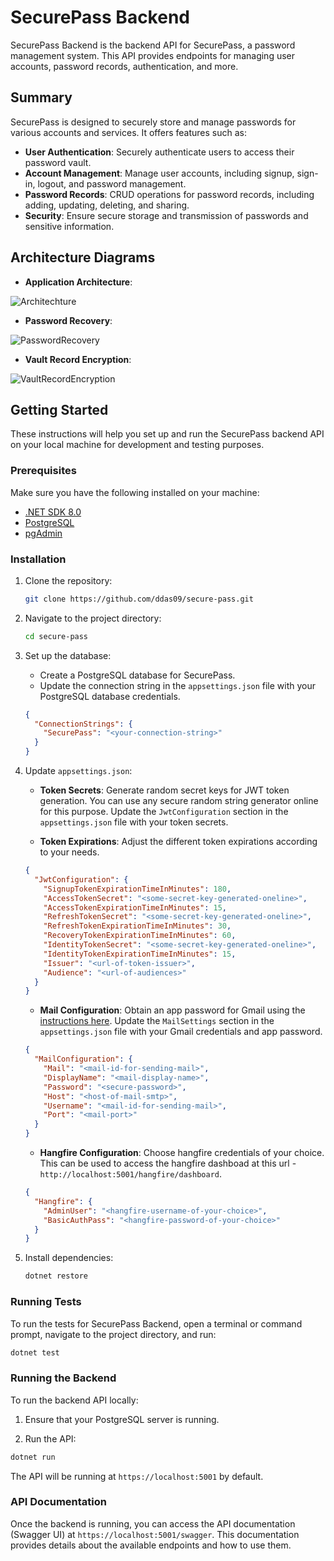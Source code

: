 # SecurePass Backend

SecurePass Backend is the backend API for SecurePass, a password management system. This API provides endpoints for managing user accounts, password records, authentication, and more.

## Summary

SecurePass is designed to securely store and manage passwords for various accounts and services. It offers features such as:

- **User Authentication**: Securely authenticate users to access their password vault.
- **Account Management**: Manage user accounts, including signup, sign-in, logout, and password management.
- **Password Records**: CRUD operations for password records, including adding, updating, deleting, and sharing.
- **Security**: Ensure secure storage and transmission of passwords and sensitive information.

## Architecture Diagrams

- **Application Architecture**:

![Architechture](https://github.com/ddas09/secure-pass/assets/75975903/8143ad59-0f02-4712-a7f0-077ee687b3ee)

- **Password Recovery**:

![PasswordRecovery](https://github.com/ddas09/secure-pass/assets/75975903/77af1d11-b93d-40e6-9fed-325279f1f5cb)

- **Vault Record Encryption**:

![VaultRecordEncryption](https://github.com/ddas09/secure-pass/assets/75975903/0c3c0fb7-3dca-42b5-bdc7-eecd624a2f5e)

## Getting Started

These instructions will help you set up and run the SecurePass backend API on your local machine for development and testing purposes.

### Prerequisites

Make sure you have the following installed on your machine:

- [.NET SDK 8.0](https://dotnet.microsoft.com/download)
- [PostgreSQL](https://www.postgresql.org/download/)
- [pgAdmin](https://www.pgadmin.org/download/)

### Installation

1. Clone the repository:

   ```bash
   git clone https://github.com/ddas09/secure-pass.git
   ```

2. Navigate to the project directory:

   ```bash
   cd secure-pass
   ```

3. Set up the database:

   - Create a PostgreSQL database for SecurePass.
   - Update the connection string in the `appsettings.json` file with your PostgreSQL database credentials.

   ```json
   {
     "ConnectionStrings": {
       "SecurePass": "<your-connection-string>"
     }
   }
   ```

4. Update `appsettings.json`:

   - **Token Secrets**: Generate random secret keys for JWT token generation. You can use any secure random string generator online for this purpose. Update the `JwtConfiguration` section in the `appsettings.json` file with your token secrets.

   - **Token Expirations**: Adjust the different token expirations according to your needs.

   ```json
   {
     "JwtConfiguration": {
       "SignupTokenExpirationTimeInMinutes": 180,
       "AccessTokenSecret": "<some-secret-key-generated-oneline>",
       "AccessTokenExpirationTimeInMinutes": 15,
       "RefreshTokenSecret": "<some-secret-key-generated-oneline>",
       "RefreshTokenExpirationTimeInMinutes": 30,
       "RecoveryTokenExpirationTimeInMinutes": 60,
       "IdentityTokenSecret": "<some-secret-key-generated-oneline>",
       "IdentityTokenExpirationTimeInMinutes": 15,
       "Issuer": "<url-of-token-issuer>",
       "Audience": "<url-of-audiences>"
     }
   }
   ```

   - **Mail Configuration**: Obtain an app password for Gmail using the [instructions here](https://www.getmailbird.com/gmail-app-password/). Update the `MailSettings` section in the `appsettings.json` file with your Gmail credentials and app password.

   ```json
   {
     "MailConfiguration": {
       "Mail": "<mail-id-for-sending-mail>",
       "DisplayName": "<mail-display-name>",
       "Password": "<secure-password>",
       "Host": "<host-of-mail-smtp>",
       "Username": "<mail-id-for-sending-mail>",
       "Port": "<mail-port>"
     }
   }
   ```

   - **Hangfire Configuration**: Choose hangfire credentials of your choice. This can be used to access the hangfire dashboad at this url - `http://localhost:5001/hangfire/dashboard`.

   ```json
   {
     "Hangfire": {
       "AdminUser": "<hangfire-username-of-your-choice>",
       "BasicAuthPass": "<hangfire-password-of-your-choice>"
     }
   }
   ```

5. Install dependencies:

   ```bash
   dotnet restore
   ```

### Running Tests

To run the tests for SecurePass Backend, open a terminal or command prompt, navigate to the project directory, and run:

```bash
dotnet test
```

### Running the Backend

To run the backend API locally:

1. Ensure that your PostgreSQL server is running.

2. Run the API:

```bash
dotnet run
```

The API will be running at `https://localhost:5001` by default.

### API Documentation

Once the backend is running, you can access the API documentation (Swagger UI) at `https://localhost:5001/swagger`. This documentation provides details about the available endpoints and how to use them.
